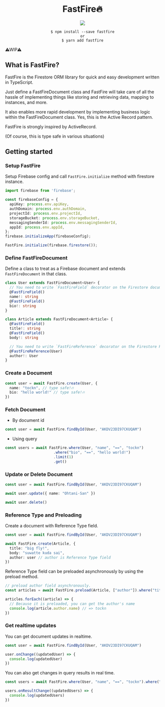 <div align="center">
  <h1>FastFire🔥</h1>
<a href="https://www.npmjs.com/package/fastfire"><img src="https://img.shields.io/npm/v/fastfire.svg?style=flat" /></a>

```
$ npm install --save fastfire
or
$ yarn add fastfire
```
</div>

⚠WIP⚠

## What is FastFire?

FastFire is the Firestore ORM library for quick and easy development written in TypeScript.

Just define a FastFireDocument class and FastFire will take care of all the hassle of implementing things like storing and retrieving data, mapping to instances, and more.

It also enables more rapid development by implementing business logic within the FastFireDocument class. Yes, this is the Active Record pattern.

FastFire is strongly inspired by ActiveRecord.

(Of course, this is type safe in various situations)

## Getting started

### Setup FastFire

Setup Firebase config and call `FastFire.initialize` method with firestore instance.

```typescript
import firebase from 'firebase';

const firebaseConfig = {
  apiKey: process.env.apiKey,
  authDomain: process.env.authDomain,
  projectId: process.env.projectId,
  storageBucket: process.env.storageBucket,
  messagingSenderId: process.env.messagingSenderId,
  appId: process.env.appId,
};
firebase.initializeApp(firebaseConfig);

FastFire.initialize(firebase.firestore());
```

### Define FastFireDocument

Define a class to treat as a Firebase document and extends `FastFireDocument` in that class.

```typescript
class User extends FastFireDocument<User> {
  // You need to write `FastFireField` decorator on the Firestore document field props.
  @FastFireField()
  name!: string
  @FastFireField()
  bio!: string
}

class Article extends FastFireDocument<Article> {
  @FastFireField()
  title!: string
  @FastFireField()
  body!: string

  // You need to write `FastFireReference` decorator on the Firestore Reference Type document field props.
  @FastFireReference(User)
  author!: User
}
```


### Create a Document

```typescript
const user = await FastFire.create(User, {
  name: "tockn", // type safe!🔥
  bio: "hello world!" // type safe!🔥
})
```

### Fetch Document

- By document id

```typescript
const user = await FastFire.findById(User, "AKDV23DI97CKUQAM")
```

- Using query

```typescript
const users = await FastFire.where(User, "name", "==", "tockn")
                      .where("bio", "==", "hello world!")
                      .limit(1)
                      .get()
```

### Update or Delete Document

```typescript
const user = await FastFire.findById(User, "AKDV23DI97CKUQAM")

await user.update({ name: "Ohtani-San" })

await user.delete()
```

### Reference Type and Preloading

Create a document with Reference Type field.

```typescript
const user = await FastFire.findById(User, "AKDV23DI97CKUQAM")

await FastFire.create(Article, {
  title: "big fly!",
  body: "suwatte kuda sai",
  author: user // author is Reference Type field
})
```

Reference Type field can be preloaded asynchronously by using the preload method.

```typescript
// preload author field asynchronously.
const articles = await FastFire.preload(Article, ["author"]).where("title", "==", "big fly!").get()

articles.forEach((article) => {
  // Because it is preloaded, you can get the author's name
  console.log(article.author.name) // => tockn
})
```

### Get realtime updates

You can get document updates in realtime.

```typescript
const user = await FastFire.findById(User, "AKDV23DI97CKUQAM")

user.onChange((updatedUser) => {
  console.log(updatedUser)
})
```

You can also get changes in query results in real time.

```typescript
const users = await FastFire.where(User, "name", "==", "tockn").where("bio", "==", "hello world!")

users.onResultChange((updatedUsers) => {
  console.log(updatedUsers)
})
```

